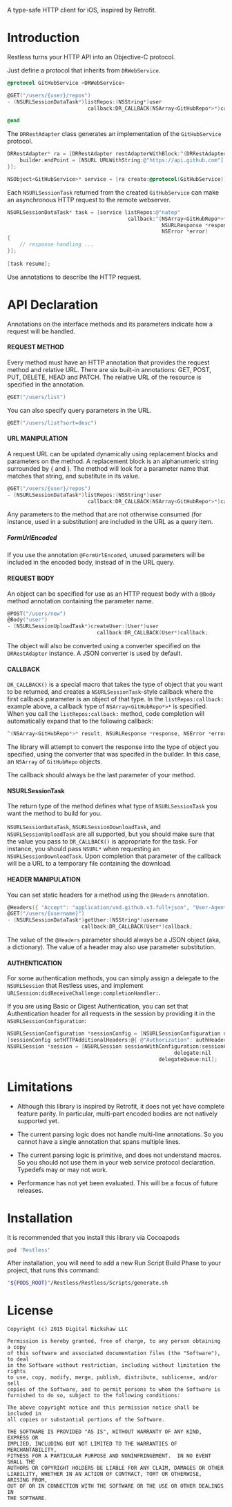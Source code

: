A type-safe HTTP client for iOS, inspired by Retrofit.

# Introduction

Restless turns your HTTP API into an Objective-C protocol.

Just define a protocol that inherits from `DRWebService`.

```objective-c
@protocol GitHubService <DRWebService>

@GET("/users/{user}/repos")
- (NSURLSessionDataTask*)listRepos:(NSString*)user
                          callback:DR_CALLBACK(NSArray<GitHubRepo*>*)callback;

@end
```

The `DRRestAdapter` class generates an implementation of the `GitHubService` protocol.

```objective-c
DRRestAdapter* ra = [DRRestAdapter restAdapterWithBlock:^(DRRestAdapterBuilder *builder) {
    builder.endPoint = [NSURL URLWithString:@"https://api.github.com"];
}];

NSObject<GitHubService>* service = [ra create:@protocol(GitHubService)];
```

Each `NSURLSessionTask` returned from the created `GitHubService` can make an asynchronous HTTP request to the remote webserver.

```objective-c
NSURLSessionDataTask* task = [service listRepos:@"natep"
                                       callback:^(NSArray<GitHubRepo*>* result,
                                                  NSURLResponse *response,
                                                  NSError *error)
{
    // response handling ...
}];
    
[task resume];
```

Use annotations to describe the HTTP request.

# API Declaration

Annotations on the interface methods and its parameters indicate how a request will be handled.

#### REQUEST METHOD

Every method must have an HTTP annotation that provides the request method and relative URL. There are six built-in annotations: GET, POST, PUT, DELETE, HEAD and PATCH. The relative URL of the resource is specified in the annotation.

```objective-c
@GET("/users/list")
```

You can also specify query parameters in the URL.

```objective-c
@GET("/users/list?sort=desc")
```

#### URL MANIPULATION

A request URL can be updated dynamically using replacement blocks and parameters on the method. A replacement block is an alphanumeric string surrounded by { and }. The method will look for a parameter name that matches that string, and substitute in its value.

```objective-c
@GET("/users/{user}/repos")
- (NSURLSessionDataTask*)listRepos:(NSString*)user
                          callback:DR_CALLBACK(NSArray<GitHubRepo*>*)callback;
```

Any parameters to the method that are not otherwise consumed (for instance, used in a substitution) are included in the URL as a query item.

##### FormUrlEncoded

If you use the annotation `@FormUrlEncoded`, unused parameters will be included in the encoded body, instead of in the URL query.

#### REQUEST BODY

An object can be specified for use as an HTTP request body with a `@Body` method annotation containing the parameter name.

```objective-c
@POST("/users/new")
@Body("user")
- (NSURLSessionUploadTask*)createUser:(User*)user 
                             callback:DR_CALLBACK(User*)callback;
```

The object will also be converted using a converter specified on the `DRRestAdapter` instance. A JSON converter is used by default.

#### CALLBACK

`DR_CALLBACK()` is a special macro that takes the type of object that you want to be returned, and creates a `NSURLSessionTask`-style callback where the first callback parameter is an object of that type. In the `listRepos:callback:` example above, a callback type of `NSArray<GitHubRepo*>*` is specified. When you call the `listRepos:callback:` method, code completion will automatically expand that to the following callback:

```objective-c
^(NSArray<GitHubRepo*>* result, NSURLResponse *response, NSError *error)
```

The library will attempt to convert the response into the type of object you specified, using the converter that was specifed in the builder. In this case, an `NSArray` of `GitHubRepo` objects.

The callback should always be the last parameter of your method.

#### NSURLSessionTask

The return type of the method defines what type of `NSURLSessionTask` you want the method to build for you.

`NSURLSessionDataTask`, `NSURLSessionDownloadTask`, and `NSURLSessionUploadTask` are all supported, but you should make sure that the value you pass to `DR_CALLBACK()` is appropriate for the task. For instance, you should pass `NSURL*` when requesting an `NSURLSessionDownloadTask`. Upon completion that parameter of the callback will be a URL to a temporary file containing the download.

#### HEADER MANIPULATION

You can set static headers for a method using the `@Headers` annotation.

```objective-c
@Headers({ "Accept": "application/vnd.github.v3.full+json", "User-Agent": "Restless-Sample-App" })
@GET("/users/{username}")
- (NSURLSessionDataTask*)getUser:(NSString*)username
                        callback:DR_CALLBACK(User*)callback;
```

The value of the `@Headers` parameter should always be a JSON object (aka, a dictionary). The value of a header may also use parameter substitution.

#### AUTHENTICATION

For some authentication methods, you can simply assign a delegate to the `NSURLSession` that Restless uses, and implement `URLSession:didReceiveChallenge:completionHandler:`.

If you are using Basic or Digest Authentication, you can set that Authentication header for all requests in the session by providing it in the `NSURLSessionConfiguration`:

```objective-c
NSURLSessionConfiguration *sessionConfig = [NSURLSessionConfiguration defaultSessionConfiguration];
[sessionConfig setHTTPAdditionalHeaders:@{ @"Authorization": authHeader }];
NSURLSession *session = [NSURLSession sessionWithConfiguration:sessionConfig
                                                      delegate:nil
											     delegateQueue:nil];
```

# Limitations

- Although this library is inspired by Retrofit, it does not yet have complete feature parity. In particular, multi-part encoded bodies are not natively supported yet.

- The current parsing logic does not handle multi-line annotations. So you cannot have a single annotation that spans multiple lines.

- The current parsing logic is primitive, and does not understand macros. So you should not use them in your web service protocol declaration. Typedefs may or may not work.

- Performance has not yet been evaluated. This will be a focus of future releases.

# Installation

It is recommended that you install this library via Cocoapods

```ruby
pod 'Restless'
```

After installation, you will need to add a new Run Script Build Phase to your project, that runs this command:

```bash
"${PODS_ROOT}"/Restless/Restless/Scripts/generate.sh
```

# License

```
Copyright (c) 2015 Digital Rickshaw LLC
    
Permission is hereby granted, free of charge, to any person obtaining a copy
of this software and associated documentation files (the "Software"), to deal
in the Software without restriction, including without limitation the rights
to use, copy, modify, merge, publish, distribute, sublicense, and/or sell
copies of the Software, and to permit persons to whom the Software is
furnished to do so, subject to the following conditions:
    
The above copyright notice and this permission notice shall be included in
all copies or substantial portions of the Software.
    
THE SOFTWARE IS PROVIDED "AS IS", WITHOUT WARRANTY OF ANY KIND, EXPRESS OR
IMPLIED, INCLUDING BUT NOT LIMITED TO THE WARRANTIES OF MERCHANTABILITY,
FITNESS FOR A PARTICULAR PURPOSE AND NONINFRINGEMENT.  IN NO EVENT SHALL THE
AUTHORS OR COPYRIGHT HOLDERS BE LIABLE FOR ANY CLAIM, DAMAGES OR OTHER
LIABILITY, WHETHER IN AN ACTION OF CONTRACT, TORT OR OTHERWISE, ARISING FROM,
OUT OF OR IN CONNECTION WITH THE SOFTWARE OR THE USE OR OTHER DEALINGS IN
THE SOFTWARE.
```
